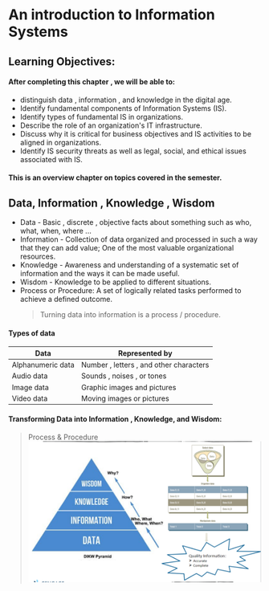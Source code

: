 # An introduction to Information Systems 

## Learning Objectives:
#### After completing this chapter , we will be able to:
- distinguish data , information , and knowledge in the digital age.
- Identify fundamental components of Information Systems (IS).
- Identify types of fundamental IS in organizations.
- Describe the role of an organization's IT infrastructure.
- Discuss why it is critical for business objectives and IS activities to be aligned in organizations.
- Identify IS security threats as well as legal, social, and ethical issues associated with IS.
#### This is an overview chapter on topics covered in the semester.

## Data, Information , Knowledge , Wisdom
- Data - Basic , discrete , objective facts about something such as who, what, when, where ...
- Information - Collection of data organized and processed in such a way that they can add value; One of the most valuable organizational resources.
- Knowledge - Awareness and understanding of a systematic set of information and the ways it can be made useful.
- Wisdom - Knowledge to be applied to different situations. 
- Process or Procedure: A set of logically related tasks performed to achieve a defined outcome.
  > Turning data into information is a process / procedure.

#### Types of data 
|Data                     |Represented by
|-------------------------|----------------------------------------|
| Alphanumeric data       |Number , letters , and other characters 
| Audio data              |Sounds , noises , or tones
| Image data              |Graphic images and pictures
| Video data              |Moving images or pictures

#### Transforming Data into Information , Knowledge, and Wisdom:
  > Process & Procedure 
![Process Status Diagram](DIKYPyramid.PNG)
